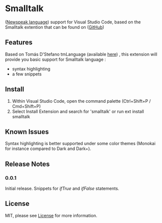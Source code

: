 # Smalltalk

([Newspeak language](https://newspeaklanguage.org/)) support for Visual Studio Code, based on the Smalltalk extention that can be found on ([GitHub](https://github.com/PleasedSkin/smalltalk-vscode))

## Features

Based on Tomás D'Stefano tmLanguage (available [here](https://github.com/tomas-stefano/smalltalk-tmbundle/blob/master/Syntaxes)) , this extension will provide you basic support for Smalltalk language : 
* syntax highlighting 
* a few snippets

## Install

1. Within Visual Studio Code, open the command palette (Ctrl+Shift+P / Cmd+Shift+P)
2. Select Install Extension and search for 'smalltalk' or run ext install smalltalk


## Known Issues

Syntax highlighting is better supported under some color themes (Monokai for instance compared to Dark and Dark+).


## Release Notes


### 0.0.1

Initial release. Snippets for *ifTrue* and *ifFalse* statements.


## License

MIT, please see [License](https://github.com/PleasedSkin/smalltalk-vscode/blob/master/smalltalk/LICENSE.md) for more information.
